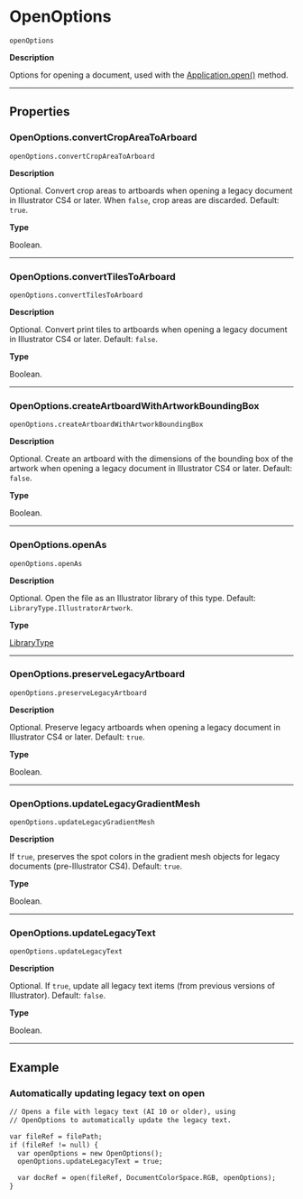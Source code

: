 <a id="jsobjref-openoptions"></a>

# OpenOptions

`openOptions`

**Description**

Options for opening a document, used with the [Application.open()](Application.md#jsobjref-application-open) method.

---

## Properties

<a id="jsobjref-openoptions-convertcropareatoarboard"></a>

### OpenOptions.convertCropAreaToArboard

`openOptions.convertCropAreaToArboard`

**Description**

Optional. Convert crop areas to artboards when opening a legacy document in Illustrator CS4 or later. When `false`, crop areas are discarded. Default: `true`.

**Type**

Boolean.

---

<a id="jsobjref-openoptions-converttilestoarboard"></a>

### OpenOptions.convertTilesToArboard

`openOptions.convertTilesToArboard`

**Description**

Optional. Convert print tiles to artboards when opening a legacy document in Illustrator CS4 or later. Default: `false`.

**Type**

Boolean.

---

<a id="jsobjref-openoptions-createartboardwithartworkboundingbox"></a>

### OpenOptions.createArtboardWithArtworkBoundingBox

`openOptions.createArtboardWithArtworkBoundingBox`

**Description**

Optional. Create an artboard with the dimensions of the bounding box of the artwork when opening a legacy document in Illustrator CS4 or later. Default: `false`.

**Type**

Boolean.

---

<a id="jsobjref-openoptions-openas"></a>

### OpenOptions.openAs

`openOptions.openAs`

**Description**

Optional. Open the file as an Illustrator library of this type. Default: `LibraryType.IllustratorArtwork`.

**Type**

[LibraryType](scripting-constants.md#jsobjref-scripting-constants-librarytype)

---

<a id="jsobjref-openoptions-preservelegacyartboard"></a>

### OpenOptions.preserveLegacyArtboard

`openOptions.preserveLegacyArtboard`

**Description**

Optional. Preserve legacy artboards when opening a legacy document in Illustrator CS4 or later. Default: `true`.

**Type**

Boolean.

---

<a id="jsobjref-openoptions-updatelegacygradientmesh"></a>

### OpenOptions.updateLegacyGradientMesh

`openOptions.updateLegacyGradientMesh`

**Description**

If `true`, preserves the spot colors in the gradient mesh objects for legacy documents (pre-Illustrator CS4). Default: `true`.

**Type**

Boolean.

---

<a id="jsobjref-openoptions-updatelegacytext"></a>

### OpenOptions.updateLegacyText

`openOptions.updateLegacyText`

**Description**

Optional. If `true`, update all legacy text items (from previous versions of Illustrator). Default: `false`.

**Type**

Boolean.

---

## Example

### Automatically updating legacy text on open

```default
// Opens a file with legacy text (AI 10 or older), using
// OpenOptions to automatically update the legacy text.

var fileRef = filePath;
if (fileRef != null) {
  var openOptions = new OpenOptions();
  openOptions.updateLegacyText = true;

  var docRef = open(fileRef, DocumentColorSpace.RGB, openOptions);
}
```
